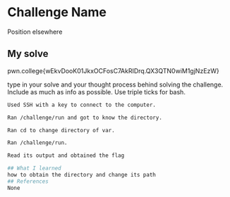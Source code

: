 # Challenge Name
Position elsewhere

## My solve
pwn.college{wEkvDooK01JkxOCFosC7AkRIDrq.QX3QTN0wiM1gjNzEzW}

type in your solve and your thought process behind solving the challenge. Include as much as info as possible. Use triple ticks for bash.
```bash
Used SSH with a key to connect to the computer.

Ran /challenge/run and got to know the directory.

Ran cd to change directory of var.

Ran /challenge/run.

Read its output and obtained the flag

## What I learned
how to obtain the directory and change its path
## References 
None